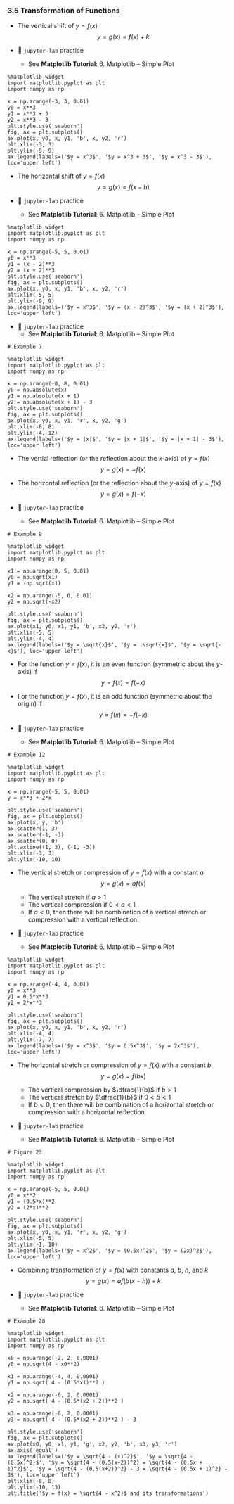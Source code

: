 ### 3.5 Transformation of Functions

- The vertical shift of $y = f(x)$
$$ y = g(x) = f(x) + k $$

- 🎯 `jupyter-lab` practice
    - See **Matplotlib Tutorial**: 6. Matplotlib – Simple Plot


```
%matplotlib widget
import matplotlib.pyplot as plt
import numpy as np

x = np.arange(-3, 3, 0.01)
y0 = x**3
y1 = x**3 + 3
y2 = x**3 - 3
plt.style.use('seaborn')
fig, ax = plt.subplots()
ax.plot(x, y0, x, y1, 'b', x, y2, 'r')
plt.xlim(-3, 3)
plt.ylim(-9, 9)
ax.legend(labels=('$y = x^3$', '$y = x^3 + 3$', '$y = x^3 - 3$'), loc='upper left')
```

- The horizontal shift of $y = f(x)$
$$ y = g(x) = f(x - h) $$


- 🎯 `jupyter-lab` practice
    - See **Matplotlib Tutorial**: 6. Matplotlib – Simple Plot


```
%matplotlib widget
import matplotlib.pyplot as plt
import numpy as np

x = np.arange(-5, 5, 0.01)
y0 = x**3
y1 = (x - 2)**3
y2 = (x + 2)**3
plt.style.use('seaborn')
fig, ax = plt.subplots()
ax.plot(x, y0, x, y1, 'b', x, y2, 'r')
plt.xlim(-5, 5)
plt.ylim(-9, 9)
ax.legend(labels=('$y = x^3$', '$y = (x - 2)^3$', '$y = (x + 2)^3$'), loc='upper left')
```


- 🎯 `jupyter-lab` practice
    - See **Matplotlib Tutorial**: 6. Matplotlib – Simple Plot


```
# Example 7

%matplotlib widget
import matplotlib.pyplot as plt
import numpy as np

x = np.arange(-8, 8, 0.01)
y0 = np.absolute(x)
y1 = np.absolute(x + 1)
y2 = np.absolute(x + 1) - 3
plt.style.use('seaborn')
fig, ax = plt.subplots()
ax.plot(x, y0, x, y1, 'r', x, y2, 'g')
plt.xlim(-8, 8)
plt.ylim(-4, 12)
ax.legend(labels=('$y = |x|$', '$y = |x + 1|$', '$y = |x + 1| - 3$'), loc='upper left')
```

- The vertial reflection (or the reflection about the $x$-axis) of $y = f(x)$
$$ y = g(x) = -f(x) $$

- The horizontal reflection (or the reflection about the $y$-axis) of $y = f(x)$
$$ y = g(x) = f(-x) $$


- 🎯 `jupyter-lab` practice
    - See **Matplotlib Tutorial**: 6. Matplotlib – Simple Plot


```
# Example 9

%matplotlib widget
import matplotlib.pyplot as plt
import numpy as np

x1 = np.arange(0, 5, 0.01)
y0 = np.sqrt(x1)
y1 = -np.sqrt(x1)

x2 = np.arange(-5, 0, 0.01)
y2 = np.sqrt(-x2)

plt.style.use('seaborn')
fig, ax = plt.subplots()
ax.plot(x1, y0, x1, y1, 'b', x2, y2, 'r')
plt.xlim(-5, 5)
plt.ylim(-4, 4)
ax.legend(labels=('$y = \sqrt{x}$', '$y = -\sqrt{x}$', '$y = \sqrt{-x}$'), loc='upper left')
```


- For the function $y = f(x)$, it is an even function (symmetric about the $y$-axis) if
$$ y = f(x) = f(-x) $$

- For the function $y = f(x)$, it is an odd function (symmetric about the origin) if
$$ y = f(x) = -f(-x) $$


- 🎯 `jupyter-lab` practice
    - See **Matplotlib Tutorial**: 6. Matplotlib – Simple Plot


```
# Example 12

%matplotlib widget
import matplotlib.pyplot as plt
import numpy as np

x = np.arange(-5, 5, 0.01)
y = x**3 + 2*x

plt.style.use('seaborn')
fig, ax = plt.subplots()
ax.plot(x, y, 'b')
ax.scatter(1, 3)
ax.scatter(-1, -3)
ax.scatter(0, 0)
plt.axline((1, 3), (-1, -3))
plt.xlim(-3, 3)
plt.ylim(-10, 10)
```

- The vertical stretch or compression of $y = f(x)$ with a constant $a$
$$ y = g(x) = a f(x) $$
    - The vertical stretch if $a > 1$
    - The vertical compression if $0 < a < 1$
    - If $a < 0$, then there will be combination of a vertical stretch or compression with a vertical reflection.


- 🎯 `jupyter-lab` practice
    - See **Matplotlib Tutorial**: 6. Matplotlib – Simple Plot

```
%matplotlib widget
import matplotlib.pyplot as plt
import numpy as np

x = np.arange(-4, 4, 0.01)
y0 = x**3
y1 = 0.5*x**3
y2 = 2*x**3

plt.style.use('seaborn')
fig, ax = plt.subplots()
ax.plot(x, y0, x, y1, 'b', x, y2, 'r')
plt.xlim(-4, 4)
plt.ylim(-7, 7)
ax.legend(labels=('$y = x^3$', '$y = 0.5x^3$', '$y = 2x^3$'), loc='upper left')
```

- The horizontal stretch or compression of $y = f(x)$ with a constant $b$
$$ y = g(x) = f(bx) $$
    - The vertical compression by $\dfrac{1}{b}$ if $b > 1$
    - The vertical stretch by $\dfrac{1}{b}$ if $0 < b < 1$
    - If $b < 0$, then there will be combination of a horizontal stretch or compression with a horizontal reflection.


- 🎯 `jupyter-lab` practice
    - See **Matplotlib Tutorial**: 6. Matplotlib – Simple Plot

```
# Figure 23

%matplotlib widget
import matplotlib.pyplot as plt
import numpy as np

x = np.arange(-5, 5, 0.01)
y0 = x**2
y1 = (0.5*x)**2
y2 = (2*x)**2

plt.style.use('seaborn')
fig, ax = plt.subplots()
ax.plot(x, y0, x, y1, 'r', x, y2, 'g')
plt.xlim(-5, 5)
plt.ylim(-1, 10)
ax.legend(labels=('$y = x^2$', '$y = (0.5x)^2$', '$y = (2x)^2$'), loc='upper left')
```

- Combining transformation of $y = f(x)$ with constants $a$, $b$, $h$, and $k$
$$ y = g(x) = a f(b(x - h)) + k $$


- 🎯 `jupyter-lab` practice
    - See **Matplotlib Tutorial**: 6. Matplotlib – Simple Plot


```
# Example 20

%matplotlib widget
import matplotlib.pyplot as plt
import numpy as np

x0 = np.arange(-2, 2, 0.0001)
y0 = np.sqrt(4 - x0**2)

x1 = np.arange(-4, 4, 0.0001)
y1 = np.sqrt( 4 - (0.5*x1)**2 )

x2 = np.arange(-6, 2, 0.0001)
y2 = np.sqrt( 4 - (0.5*(x2 + 2))**2 )

x3 = np.arange(-6, 2, 0.0001)
y3 = np.sqrt( 4 - (0.5*(x2 + 2))**2 ) - 3

plt.style.use('seaborn')
fig, ax = plt.subplots()
ax.plot(x0, y0, x1, y1, 'g', x2, y2, 'b', x3, y3, 'r')
ax.axis('equal')
ax.legend(labels=('$y = \sqrt{4 - (x)^2}$', '$y = \sqrt{4 - (0.5x)^2}$', '$y = \sqrt{4 - (0.5(x+2))^2} = \sqrt{4 - (0.5x + 1)^2}$', '$y = \sqrt{4 - (0.5(x+2))^2} - 3 = \sqrt{4 - (0.5x + 1)^2} - 3$'), loc='upper left')
plt.xlim(-8, 8)
plt.ylim(-10, 13)
plt.title('$y = f(x) = \sqrt{4 - x^2}$ and its transformations')
```


